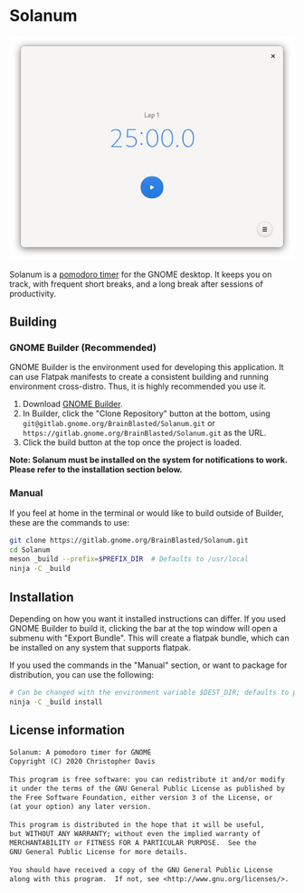 # Solanum

![Screenshot of Solanum](data/screenshots/screenshot.png)

Solanum is a [pomodoro timer](https://en.wikipedia.org/wiki/Pomodoro_Technique) for the GNOME desktop. It keeps you on track, with frequent short breaks, and a long break after sessions of productivity.

## Building

### GNOME Builder (Recommended)

GNOME Builder is the environment used for developing this 
application. It can use Flatpak manifests to create a consistent building and running environment cross-distro. Thus, it is highly
recommended you use it.

1. Download [GNOME Builder](https://flathub.org/apps/details/org.gnome.Builder).
2. In Builder, click the "Clone Repository" button at the bottom, using `git@gitlab.gnome.org/BrainBlasted/Solanum.git`
or `https://gitlab.gnome.org/BrainBlasted/Solanum.git` as the URL.
3. Click the build button at the top once the project is loaded.

**Note: Solanum must be installed on the system for notifications to work. Please refer to the installation section below.**

### Manual

If you feel at home in the terminal or would like to build outside of Builder,
these are the commands to use:

```bash
git clone https://gitlab.gnome.org/BrainBlasted/Solanum.git
cd Solanum
meson _build --prefix=$PREFIX_DIR  # Defaults to /usr/local
ninja -C _build
```

## Installation

Depending on how you want it installed instructions can differ. If you
used GNOME Builder to build it, clicking the bar at the top window will 
open a submenu with "Export Bundle". This will create a flatpak bundle, 
which can be installed on any system that supports flatpak.

If you used the commands in the "Manual" section, or want to package for
distribution, you can use the following:

```bash
# Can be changed with the environment variable $DEST_DIR; defaults to prefix
ninja -C _build install 
```


## License information
```
Solanum: A pomodoro timer for GNOME
Copyright (C) 2020 Christopher Davis

This program is free software: you can redistribute it and/or modify
it under the terms of the GNU General Public License as published by
the Free Software Foundation, either version 3 of the License, or
(at your option) any later version.

This program is distributed in the hope that it will be useful,
but WITHOUT ANY WARRANTY; without even the implied warranty of
MERCHANTABILITY or FITNESS FOR A PARTICULAR PURPOSE.  See the
GNU General Public License for more details.

You should have received a copy of the GNU General Public License
along with this program.  If not, see <http://www.gnu.org/licenses/>.
```
